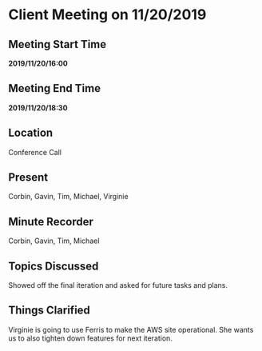 # Client Meeting on 11/20/2019

## Meeting Start Time

**2019/11/20/16:00**

## Meeting End Time

**2019/11/20/18:30**

## Location

Conference Call

## Present

Corbin, Gavin, Tim, Michael, Virginie

## Minute Recorder

Corbin, Gavin, Tim, Michael

## Topics Discussed

Showed off the final iteration and asked for future tasks and plans.

## Things Clarified

Virginie is going to use Ferris to make the AWS site operational. She wants us to also tighten down features for next iteration.

